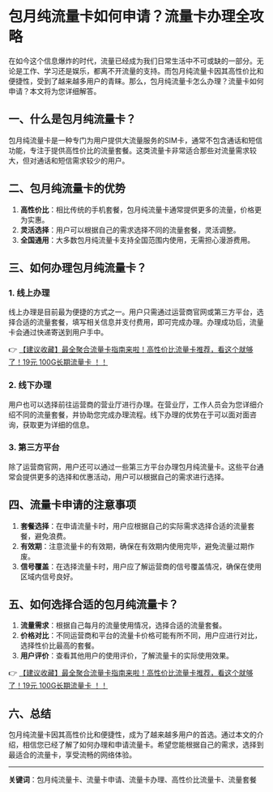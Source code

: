 # 包月纯流量卡如何申请？流量卡办理全攻略

在如今这个信息爆炸的时代，流量已经成为我们日常生活中不可或缺的一部分。无论是工作、学习还是娱乐，都离不开流量的支持。而包月纯流量卡因其高性价比和便捷性，受到了越来越多用户的青睐。那么，包月纯流量卡怎么办理？流量卡如何申请？本文将为您详细解答。

## 一、什么是包月纯流量卡？

包月纯流量卡是一种专门为用户提供大流量服务的SIM卡，通常不包含通话和短信功能，专注于提供高性价比的流量套餐。这类流量卡非常适合那些对流量需求较大，但对通话和短信需求较少的用户。

## 二、包月纯流量卡的优势

1. **高性价比**：相比传统的手机套餐，包月纯流量卡通常提供更多的流量，价格更为实惠。
2. **灵活选择**：用户可以根据自己的需求选择不同的流量套餐，灵活调整。
3. **全国通用**：大多数包月纯流量卡支持全国范围内使用，无需担心漫游费用。

## 三、如何办理包月纯流量卡？

### 1. 线上办理

线上办理是目前最为便捷的方式之一。用户只需通过运营商官网或第三方平台，选择合适的流量套餐，填写相关信息并支付费用，即可完成办理。办理成功后，流量卡会通过快递寄送到用户手中。

👉 [【建议收藏】最全聚合流量卡指南来啦！高性价比流量卡推荐，看这个就够了！19元 100G长期流量卡 ！！](https://bit.ly/Liuliangka)

### 2. 线下办理

用户也可以选择前往运营商的营业厅进行办理。在营业厅，工作人员会为您详细介绍不同的流量套餐，并协助您完成办理流程。线下办理的优势在于可以面对面咨询，获取更为详细的信息。

### 3. 第三方平台

除了运营商官网，用户还可以通过一些第三方平台办理包月纯流量卡。这些平台通常会提供更多的选择和优惠活动，用户可以根据自己的需求进行选择。

## 四、流量卡申请的注意事项

1. **套餐选择**：在申请流量卡时，用户应根据自己的实际需求选择合适的流量套餐，避免浪费。
2. **有效期**：注意流量卡的有效期，确保在有效期内使用完毕，避免流量过期作废。
3. **信号覆盖**：在选择流量卡时，用户应了解运营商的信号覆盖情况，确保在使用区域内信号良好。

## 五、如何选择合适的包月纯流量卡？

1. **流量需求**：根据自己每月的流量使用情况，选择合适的流量套餐。
2. **价格对比**：不同运营商和平台的流量卡价格可能有所不同，用户应进行对比，选择性价比最高的套餐。
3. **用户评价**：查看其他用户的使用评价，了解流量卡的实际使用效果。

👉 [【建议收藏】最全聚合流量卡指南来啦！高性价比流量卡推荐，看这个就够了！19元 100G长期流量卡 ！！](https://bit.ly/Liuliangka)

## 六、总结

包月纯流量卡因其高性价比和便捷性，成为了越来越多用户的首选。通过本文的介绍，相信您已经了解了如何办理和申请流量卡。希望您能根据自己的需求，选择到最适合的流量卡，享受流畅的网络体验。

---

**关键词**：包月纯流量卡、流量卡申请、流量卡办理、高性价比流量卡、流量套餐